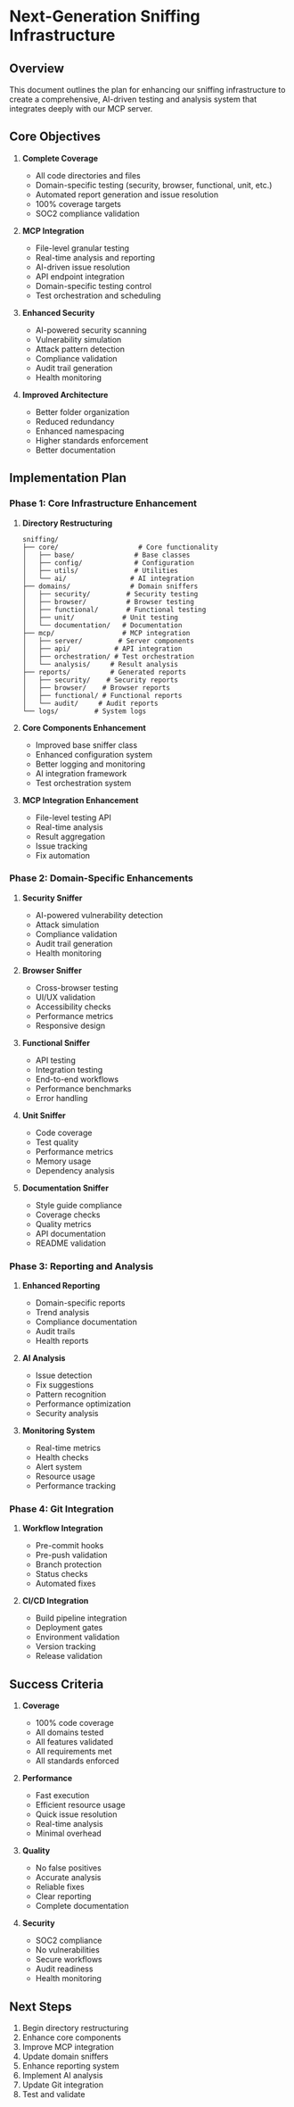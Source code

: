 # Next-Generation Sniffing Infrastructure

## Overview
This document outlines the plan for enhancing our sniffing infrastructure to create a comprehensive, AI-driven testing and analysis system that integrates deeply with our MCP server.

## Core Objectives

1. **Complete Coverage**
   - All code directories and files
   - Domain-specific testing (security, browser, functional, unit, etc.)
   - Automated report generation and issue resolution
   - 100% coverage targets
   - SOC2 compliance validation

2. **MCP Integration**
   - File-level granular testing
   - Real-time analysis and reporting
   - AI-driven issue resolution
   - API endpoint integration
   - Domain-specific testing control
   - Test orchestration and scheduling

3. **Enhanced Security**
   - AI-powered security scanning
   - Vulnerability simulation
   - Attack pattern detection
   - Compliance validation
   - Audit trail generation
   - Health monitoring

4. **Improved Architecture**
   - Better folder organization
   - Reduced redundancy
   - Enhanced namespacing
   - Higher standards enforcement
   - Better documentation

## Implementation Plan

### Phase 1: Core Infrastructure Enhancement

1. **Directory Restructuring**
   ```
   sniffing/
   ├── core/                    # Core functionality
   │   ├── base/               # Base classes
   │   ├── config/             # Configuration
   │   ├── utils/              # Utilities
   │   └── ai/                # AI integration
   ├── domains/               # Domain sniffers
   │   ├── security/         # Security testing
   │   ├── browser/          # Browser testing
   │   ├── functional/       # Functional testing
   │   ├── unit/            # Unit testing
   │   └── documentation/   # Documentation
   ├── mcp/                 # MCP integration
   │   ├── server/         # Server components
   │   ├── api/           # API integration
   │   ├── orchestration/ # Test orchestration
   │   └── analysis/     # Result analysis
   ├── reports/          # Generated reports
   │   ├── security/    # Security reports
   │   ├── browser/    # Browser reports
   │   ├── functional/ # Functional reports
   │   └── audit/     # Audit reports
   └── logs/         # System logs
   ```

2. **Core Components Enhancement**
   - Improved base sniffer class
   - Enhanced configuration system
   - Better logging and monitoring
   - AI integration framework
   - Test orchestration system

3. **MCP Integration Enhancement**
   - File-level testing API
   - Real-time analysis
   - Result aggregation
   - Issue tracking
   - Fix automation

### Phase 2: Domain-Specific Enhancements

1. **Security Sniffer**
   - AI-powered vulnerability detection
   - Attack simulation
   - Compliance validation
   - Audit trail generation
   - Health monitoring

2. **Browser Sniffer**
   - Cross-browser testing
   - UI/UX validation
   - Accessibility checks
   - Performance metrics
   - Responsive design

3. **Functional Sniffer**
   - API testing
   - Integration testing
   - End-to-end workflows
   - Performance benchmarks
   - Error handling

4. **Unit Sniffer**
   - Code coverage
   - Test quality
   - Performance metrics
   - Memory usage
   - Dependency analysis

5. **Documentation Sniffer**
   - Style guide compliance
   - Coverage checks
   - Quality metrics
   - API documentation
   - README validation

### Phase 3: Reporting and Analysis

1. **Enhanced Reporting**
   - Domain-specific reports
   - Trend analysis
   - Compliance documentation
   - Audit trails
   - Health reports

2. **AI Analysis**
   - Issue detection
   - Fix suggestions
   - Pattern recognition
   - Performance optimization
   - Security analysis

3. **Monitoring System**
   - Real-time metrics
   - Health checks
   - Alert system
   - Resource usage
   - Performance tracking

### Phase 4: Git Integration

1. **Workflow Integration**
   - Pre-commit hooks
   - Pre-push validation
   - Branch protection
   - Status checks
   - Automated fixes

2. **CI/CD Integration**
   - Build pipeline integration
   - Deployment gates
   - Environment validation
   - Version tracking
   - Release validation

## Success Criteria

1. **Coverage**
   - 100% code coverage
   - All domains tested
   - All features validated
   - All requirements met
   - All standards enforced

2. **Performance**
   - Fast execution
   - Efficient resource usage
   - Quick issue resolution
   - Real-time analysis
   - Minimal overhead

3. **Quality**
   - No false positives
   - Accurate analysis
   - Reliable fixes
   - Clear reporting
   - Complete documentation

4. **Security**
   - SOC2 compliance
   - No vulnerabilities
   - Secure workflows
   - Audit readiness
   - Health monitoring

## Next Steps

1. Begin directory restructuring
2. Enhance core components
3. Improve MCP integration
4. Update domain sniffers
5. Enhance reporting system
6. Implement AI analysis
7. Update Git integration
8. Test and validate
